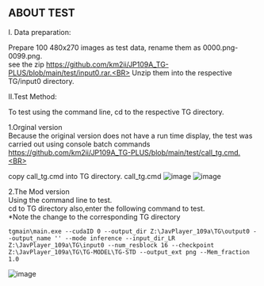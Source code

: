 ABOUT TEST
---
I. Data preparation:

Prepare 100 480x270 images as test data, rename them as 0000.png-0099.png. <BR>
see the zip https://github.com/km2ii/JP109A_TG-PLUS/blob/main/test/input0.rar.<BR>
Unzip them into the respective TG/input0 directory.

II.Test Method:
  
To test using the command line, cd to the respective TG directory.<BR>

1.Orginal version<BR>
Because the original version does not have a run time display, the test was carried out using console batch commands https://github.com/km2ii/JP109A_TG-PLUS/blob/main/test/call_tg.cmd.<BR>

copy call_tg.cmd into TG directory.
call_tg.cmd
![image](https://user-images.githubusercontent.com/55206195/126047729-77158e0a-9ff3-4372-a935-cb2d25aa6c47.png)
![image](https://user-images.githubusercontent.com/55206195/126047750-89fe0152-7551-46b6-a490-76d90f438405.png)


2.The Mod version <BR>
Using the command line to test.<BR>
cd to TG directory also,enter the following command to test.<BR>
*Note the change to the corresponding TG directory<BR>

<pre><code>tgmain\main.exe --cudaID 0 --output_dir Z:\JavPlayer_109a\TG\output0 --output_name '' --mode inference --input_dir_LR Z:\JavPlayer_109a\TG\input0 --num_resblock 16 --checkpoint Z:\JavPlayer_109a\TG\TG-MODEL\TG-STD --output_ext png --Mem_fraction 1.0</code></pre>

![image](https://user-images.githubusercontent.com/55206195/126046426-73189015-5028-44e6-8f4c-71aafc556cb3.png)



   
